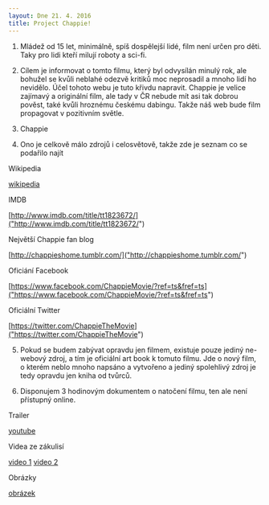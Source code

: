 ```yaml
---
layout: Dne 21. 4. 2016
title: Project Chappie!
---
```



1. Mládež od 15 let, minimálně, spíš dospělejší lidé, film není určen pro děti. Taky pro lidi kteří milují roboty a sci-fi.
 
2. Cílem je informovat o tomto filmu, který byl odvysílán minulý rok, ale bohužel se kvůli neblahé odezvě kritiků moc neprosadil a mnoho lidí ho nevidělo. Účel tohoto webu je tuto křivdu napravit. Chappie je velice zajímavý a originální film, ale tady v ČR nebude mít asi tak dobrou pověst, také kvůli hroznému českému dabingu. Takže náš web bude film propagovat v pozitivním světle. 
  
3. Chappie
  
4. Ono je celkově málo zdrojů i celosvětově, takže zde je seznam co se podařilo najít

Wikipedia

[wikipedia]("https://en.wikipedia.org/wiki/Chappie_%28film%29")

IMDB

[http://www.imdb.com/title/tt1823672/]("http://www.imdb.com/title/tt1823672/")

Největší Chappie fan blog

[http://chappieshome.tumblr.com/]("http://chappieshome.tumblr.com/")

Oficiání Facebook

[https://www.facebook.com/ChappieMovie/?ref=ts&fref=ts]("https://www.facebook.com/ChappieMovie/?ref=ts&fref=ts")

Oficiální Twitter

[https://twitter.com/ChappieTheMovie]("https://twitter.com/ChappieTheMovie")
  
5. Pokud se budem zabývat opravdu jen filmem, existuje pouze jediný ne-webový zdroj, a tím je oficiální art book k tomuto filmu. Jde o nový film, o kterém neblo mnoho napsáno a vytvořeno a jediný spolehlivý zdroj je tedy opravdu jen kniha od tvůrců. 
  
6. Disponujem 3 hodinovým dokumentem o natočení filmu, ten ale není přístupný online. 
  
Trailer 

[youtube]("https://www.youtube.com/embed/l6bmTNadhJE")

Videa ze zákulisí

[video 1]("http://www.dailymotion.com/video/x2xbvn3_chappie-behind-the-scenes_shortfilms")
[video 2]("https://www.youtube.com/playlist?list=PLvU5k5j7MWtEqnIc9PjqBDkwqdCz6v_6t")

Obrázky

[obrázek]("https://www.google.cz/search?q=chappie&newwindow=1&biw=2144&bih=1082&source=lnms&tbm=isch&sa=X&ved=0ahUKEwi3t_TS253MAhVLApoKHd4qBlQQ_AUIBygB&dpr=0.9")

